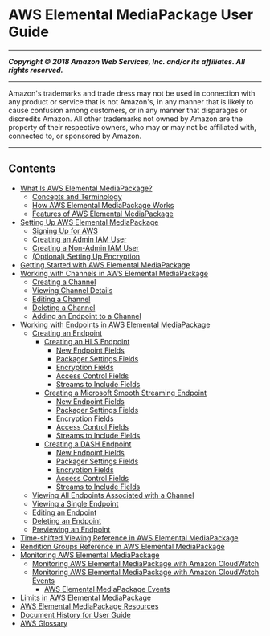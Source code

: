 # AWS Elemental MediaPackage User Guide

-----
*****Copyright &copy; 2018 Amazon Web Services, Inc. and/or its affiliates. All rights reserved.*****

-----
Amazon's trademarks and trade dress may not be used in 
     connection with any product or service that is not Amazon's, 
     in any manner that is likely to cause confusion among customers, 
     or in any manner that disparages or discredits Amazon. All other 
     trademarks not owned by Amazon are the property of their respective
     owners, who may or may not be affiliated with, connected to, or 
     sponsored by Amazon.

-----
## Contents
+ [What Is AWS Elemental MediaPackage?](what-is.md)
   + [Concepts and Terminology](what-is-terms.md)
   + [How AWS Elemental MediaPackage Works](what-is-flow.md)
   + [Features of AWS Elemental MediaPackage](what-is-features.md)
+ [Setting Up AWS Elemental MediaPackage](setting-up.md)
   + [Signing Up for AWS](setting-up-aws-sign-up.md)
   + [Creating an Admin IAM User](setting-up-create-iam-user.md)
   + [Creating a Non-Admin IAM User](setting-up-create-non-admin-iam.md)
   + [(Optional) Setting Up Encryption](set-up-encryption.md)
+ [Getting Started with AWS Elemental MediaPackage](getting-started.md)
+ [Working with Channels in AWS Elemental MediaPackage](channels.md)
   + [Creating a Channel](channels-create.md)
   + [Viewing Channel Details](channels-view.md)
   + [Editing a Channel](channels-edit.md)
   + [Deleting a Channel](channels-delete.md)
   + [Adding an Endpoint to a Channel](channels-add-endpoint.md)
+ [Working with Endpoints in AWS Elemental MediaPackage](endpoints.md)
   + [Creating an Endpoint](endpoints-create.md)
      + [Creating an HLS Endpoint](endpoints-hls.md)
         + [New Endpoint Fields](endpoints-hls-new.md)
         + [Packager Settings Fields](endpoints-hls-packager.md)
         + [Encryption Fields](endpoints-hls-encryption.md)
         + [Access Control Fields](endpoints-hls-access-control.md)
         + [Streams to Include Fields](endpoints-hls-include-streams.md)
      + [Creating a Microsoft Smooth Streaming Endpoint](endpoints-smooth.md)
         + [New Endpoint Fields](endpoints-smooth-new.md)
         + [Packager Settings Fields](endpoints-smooth-packager.md)
         + [Encryption Fields](endpoints-smooth-encryption.md)
         + [Access Control Fields](endpoints-smooth-access-control.md)
         + [Streams to Include Fields](endpoints-smooth-include-streams.md)
      + [Creating a DASH Endpoint](endpoints-dash.md)
         + [New Endpoint Fields](endpoints-dash-new.md)
         + [Packager Settings Fields](endpoints-dash-packager.md)
         + [Encryption Fields](endpoints-dash-encryption.md)
         + [Access Control Fields](endpoints-dash-access-control.md)
         + [Streams to Include Fields](endpoints-dash-include-streams.md)
   + [Viewing All Endpoints Associated with a Channel](endpoints-view-all.md)
   + [Viewing a Single Endpoint](endpoints-view-one.md)
   + [Editing an Endpoint](endpoints-edit.md)
   + [Deleting an Endpoint](endpoints-delete.md)
   + [Previewing an Endpoint](endpoints-preview.md)
+ [Time-shifted Viewing Reference in AWS Elemental MediaPackage](time-shifted.md)
+ [Rendition Groups Reference in AWS Elemental MediaPackage](rendition-groups.md)
+ [Monitoring AWS Elemental MediaPackage](monitoring.md)
   + [Monitoring AWS Elemental MediaPackage with Amazon CloudWatch](monitoring-cloudwatch.md)
   + [Monitoring AWS Elemental MediaPackage with Amazon CloudWatch Events](monitoring-cloudwatch-events.md)
      + [AWS Elemental MediaPackage Events](cloudwatch-events-example.md)
+ [Limits in AWS Elemental MediaPackage](limits.md)
+ [AWS Elemental MediaPackage Resources](resources.md)
+ [Document History for User Guide](doc-history.md)
+ [AWS Glossary](glossary.md)